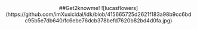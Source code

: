 <div align="center">
##Get2knowme!
![lucasflowers](https://github.com/imXuxicidal/idk/blob/415665725d2621f183a98b9cc6bdc95b5e7db640/fc6ebe76dcb378befd7620b82bd4d0fa.jpg)
<!--
**imXuxicidal/imXuxicidal** is a ✨ _special_ ✨ repository because its `README.md` (this file) appears on your GitHub profile.

Here are some ideas to get you started:

- 🔭 I’m currently working on ...
- 🌱 I’m currently learning ...
- 👯 I’m looking to collaborate on ...
- 🤔 I’m looking for help with ...
- 💬 Ask me about ...
- 📫 How to reach me: ...
- 😄 Pronouns: ...
- ⚡ Fun fact: ...
-->
